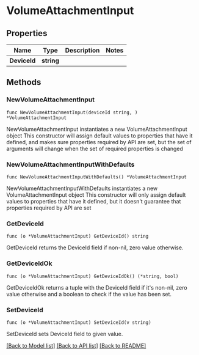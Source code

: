 # VolumeAttachmentInput

## Properties

Name | Type | Description | Notes
------------ | ------------- | ------------- | -------------
**DeviceId** | **string** |  | 

## Methods

### NewVolumeAttachmentInput

`func NewVolumeAttachmentInput(deviceId string, ) *VolumeAttachmentInput`

NewVolumeAttachmentInput instantiates a new VolumeAttachmentInput object
This constructor will assign default values to properties that have it defined,
and makes sure properties required by API are set, but the set of arguments
will change when the set of required properties is changed

### NewVolumeAttachmentInputWithDefaults

`func NewVolumeAttachmentInputWithDefaults() *VolumeAttachmentInput`

NewVolumeAttachmentInputWithDefaults instantiates a new VolumeAttachmentInput object
This constructor will only assign default values to properties that have it defined,
but it doesn't guarantee that properties required by API are set

### GetDeviceId

`func (o *VolumeAttachmentInput) GetDeviceId() string`

GetDeviceId returns the DeviceId field if non-nil, zero value otherwise.

### GetDeviceIdOk

`func (o *VolumeAttachmentInput) GetDeviceIdOk() (*string, bool)`

GetDeviceIdOk returns a tuple with the DeviceId field if it's non-nil, zero value otherwise
and a boolean to check if the value has been set.

### SetDeviceId

`func (o *VolumeAttachmentInput) SetDeviceId(v string)`

SetDeviceId sets DeviceId field to given value.



[[Back to Model list]](../README.md#documentation-for-models) [[Back to API list]](../README.md#documentation-for-api-endpoints) [[Back to README]](../README.md)


